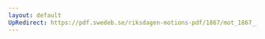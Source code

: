 ```yaml
---
layout: default
UpRedirect: https://pdf.swedeb.se/riksdagen-motions-pdf/1867/mot_1867__ak__00285.pdf
---
```

